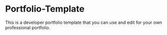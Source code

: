 # Portfolio-Template
This is a developer portfolio template that you can use and edit for your own professional portfolio.
